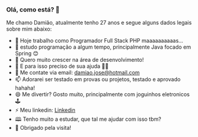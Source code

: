 ### Olá, como está? 👋

Me chamo Damião, atualmente tenho 27 anos e segue alguns dados legais sobre mim abaixo:

- 🔭 Hoje trabalho como Programador Full Stack PHP maaaaaaaaaas...
- 🌱 estudo programação a algum tempo, principalmente Java focado em Spring 😊
- 👯 Quero muito crescer na área de desenvolvimento!
- 🤔 E para isso preciso de sua ajuda 🙋‍♂️
- 💬 Me contate via email: damiao.jose@hotmail.com
- 📫 Adorarei ser testado em provas ou projetos, testado e aprovado hahaha!
- 😄 Me divertir? Gosto muito, principalmente com joguinhos eletronicos 🕹️
- ⚡ Meu linkedin: <a href="https://www.linkedin.com/in/jose-damiao-dev/">Linkedin</a>
- 🕮 Tenho muito a estudar, que tal me ajudar com isso tbm?
- 👋 Obrigado pela visita!
